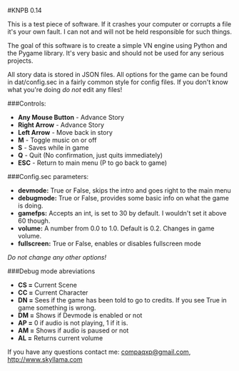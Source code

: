 #KNPB 0.14

This is a test piece of software. If it crashes your computer or corrupts a file
it's your own fault. I can not and will not be held responsible for such things.

The goal of this software is to create a simple VN engine using Python and the
Pygame library. It's very basic and should not be used for any serious projects.

All story data is stored in JSON files. All options for 
the game can be found in dat/config.sec in a fairly common style for config 
files. If you don't know what you're doing *do not* edit any files! 

###Controls:

* **Any Mouse Button** - Advance Story
* **Right Arrow** - Advance Story
* **Left Arrow** - Move back in story
* **M** - Toggle music on or off
* **S** - Saves while in game
* **Q** - Quit (No confirmation, just quits immediately)
* **ESC** - Return to main menu (P to go back to game)


###Config.sec parameters:

* **devmode:** True or False, skips the intro and goes right to the main menu
* **debugmode:** True or False, provides some basic info on what the game is doing.
* **gamefps:** Accepts an int, is set to 30 by default. I wouldn't set it above 60 though.
* **volume:** A number from 0.0 to 1.0. Default is 0.2. Changes in game volume.
* **fullscreen:** True or False, enables or disables fullscreen mode 

*Do not change any other options!*

###Debug mode abreviations

* **CS =** Current Scene
* **CC =** Current Character
* **DN =** Sees if the game has been told to go to credits. If you see True in game something is wrong.
* **DM =** Shows if Devmode is enabled or not
* **AP =** 0 if audio is not playing, 1 if it is.
* **AM =** Shows if audio is paused or not
* **AL =** Returns current volume

If you have any questions contact me: compaqxp@gmail.com, http://www.skyllama.com
